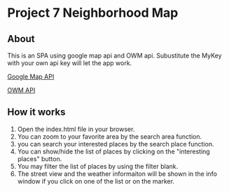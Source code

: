 # Project 7 Neighborhood Map

About
----
This is an SPA using google map api and OWM api. Subustitute the MyKey with your own api key will let the app work.

[Google Map API](https://developers.google.com/maps/)

[OWM API](https://openweathermap.org/)

How it works
----
1. Open the index.html file in your browser.
2. You can zoom to your favorite area by the search area function.
3. you can search your interested places by the search place function.
4. You can show/hide the list of places by clicking on the "interesting places" button.
5. You may filter the list of places by using the filter blank.
6. The street view and the weather informaiton will be shown in the info window if you click on one of the list or on the marker.
